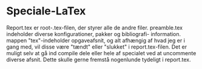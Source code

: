 # Speciale-LaTex

Report.tex er root-.tex-filen, der styrer alle de andre filer. preamble.tex indeholder diverse konfigurationer, pakker og bibliografi- information. mappen "tex"-indeholder opgaveafsnit, og alt afhængig af hvad jeg er i gang med, vil disse være "tændt" eller "slukket" i report.tex-filen. Det er muligt selv at gå ind compile dele eller hele af specialet ved at uncommente diverse afsnit. Dette skulle gerne fremstå nogenlunde tydeligt i report.tex. 


